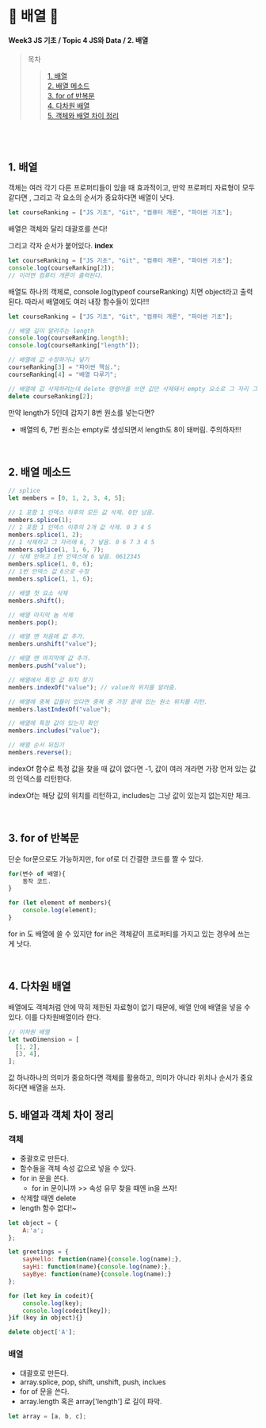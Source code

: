 # 🍍 배열 🍍

#### Week3 JS 기초 / Topic 4 JS와 Data / 2. 배열

> 목차
>
> > [1. 배열](#1-배열)<br>
> > [2. 배열 메소드](#2-배열-메소드)<br>
> > [3. for of 반복문](#3-for-of-반복문)<br>
> > [4. 다차원 배열](#4-다차원-배열)<br>
> > [5. 객체와 배열 차이 정리](#5-배열과-객체-차이-정리)<br>

<br><br>

## 1. 배열

객체는 여러 각기 다른 프로퍼티들이 있을 때 효과적이고, 만약 프로퍼티 자료형이 모두 같다면 , 그리고 각 요소의 순서가 중요하다면 배열이 낫다.

```js
let courseRanking = ["JS 기초", "Git", "컴퓨터 개론", "파이썬 기초"];
```

배열은 객체와 달리 대괄호를 쓴다!

그리고 각자 순서가 붙어있다. **index**

```js
let courseRanking = ["JS 기초", "Git", "컴퓨터 개론", "파이썬 기초"];
console.log(courseRanking[2]);
// 이러면 컴퓨터 개론이 출력된다.
```

배열도 하나의 객체로, console.log(typeof courseRanking) 치면 object라고 출력된다. 따라서 배열에도 여러 내장 함수들이 있다!!!

```js
let courseRanking = ["JS 기초", "Git", "컴퓨터 개론", "파이썬 기초"];

// 배열 길이 알려주는 length
console.log(courseRanking.length);
console.log(courseRanking["length"]);

// 배열에 값 수정하거나 넣기
courseRanking[3] = "파이썬 핵심.";
courseRanking[4] = "배열 다루기";

// 배열에 값 삭제하려는데 delete 명령어를 쓰면 값만 삭제돼서 empty 요소로 그 자리 그대로 남아있다.
delete courseRanking[2];
```

만약 length가 5인데 갑자기 8번 원소를 넣는다면?

- 배열의 6, 7번 원소는 empty로 생성되면서 length도 8이 돼버림. 주의하자!!!

<br>

## 2. 배열 메소드

```js
// splice
let members = [0, 1, 2, 3, 4, 5];

// 1 포함 1 인덱스 이후의 모든 값 삭제. 0만 남음.
members.splice(1);
// 1 포함 1 인덱스 이후의 2개 값 삭제. 0 3 4 5
members.splice(1, 2);
// 1 삭제하고 그 자리에 6, 7 넣음. 0 6 7 3 4 5
members.splice(1, 1, 6, 7);
// 삭제 안하고 1번 인덱스에 6 넣음. 0612345
members.splice(1, 0, 6);
// 1번 인덱스 값 6으로 수정
members.splice(1, 1, 6);

// 배열 첫 요소 삭제
members.shift();

// 배열 마지막 놈 삭제
members.pop();

// 배열 맨 처음에 값 추가.
members.unshift("value");

// 배열 맨 마지막에 값 추가.
members.push("value");

// 배열에서 특정 값 위치 찾기
members.indexOf("value"); // value의 위치를 알려줌.

// 배열에 중복 값들이 있다면 중복 중 가장 끝에 있는 원소 위치를 리턴.
members.lastIndexOf("value");

// 배열에 특정 값이 있는지 확인
members.includes("value");

// 배열 순서 뒤집기
members.reverse();
```

indexOf 함수로 특정 값을 찾을 때 값이 없다면 -1, 값이 여러 개라면 가장 먼저 있는 값의 인덱스를 리턴한다.

indexOf는 해당 값의 위치를 리턴하고, includes는 그냥 값이 있는지 없는지만 체크.

<br>

## 3. for of 반복문

단순 for문으로도 가능하지만, for of로 더 간결한 코드를 짤 수 있다.

```js
for(변수 of 배열){
    동작 코드.
}

for (let element of members){
    console.log(element);
}
```

for in 도 배열에 쓸 수 있지만 for in은 객체같이 프로퍼티를 가지고 있는 경우에 쓰는 게 낫다.

<br>

## 4. 다차원 배열

배열에도 객체처럼 안에 딱히 제한된 자료형이 없기 때문에, 배열 안에 배열을 넣을 수 있다. 이를 다차원배열이라 한다.

```js
// 이차원 배열
let twoDimension = [
  [1, 2],
  [3, 4],
];
```

값 하나하나의 의미가 중요하다면 객체를 활용하고, 의미가 아니라 위치나 순서가 중요하다면 배열을 쓰자.

## 5. 배열과 객체 차이 정리

### 객체

- 중괄호로 만든다.
- 함수들을 객체 속성 값으로 넣을 수 있다.
- for in 문을 쓴다.
  - for in 문이니까 >> 속성 유무 찾을 때엔 in을 쓰자!
- 삭제할 때엔 delete
- length 함수 없다!~

```js
let object = {
    A:'a';
};

let greetings = {
    sayHello: function(name){console.log(name);},
    sayHi: function(name){console.log(name);},
    sayBye: function(name){console.log(name);}
};

for (let key in codeit){
    console.log(key);
    console.log(codeit[key]);
}if (key in object){}

delete object['A'];
```

### 배열

- 대괄호로 만든다.
- array.splice, pop, shift, unshift, push, inclues
- for of 문을 쓴다.
- array.length 혹은 array['length'] 로 길이 파악.

```js
let array = [a, b, c];
```
